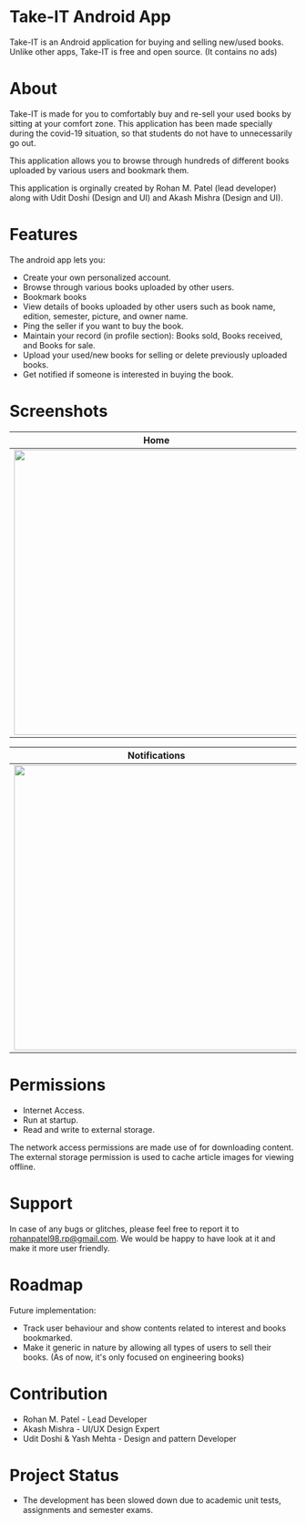 # Take-IT Android App
Take-IT is an Android application for buying and selling new/used books. Unlike other apps, Take-IT is free and open source. (It contains no ads)

# About
Take-IT is made for you to comfortably buy and re-sell your used books by sitting at your comfort zone. This application has been made specially during the covid-19 situation, so that students do not have to unnecessarily go out. 

This application allows you to browse through hundreds of different books uploaded by various users and bookmark them. 

This application is orginally created by Rohan M. Patel (lead developer) along with Udit Doshi (Design and UI) and Akash Mishra (Design and UI). 

# Features
The android app lets you:
- Create your own personalized account.
- Browse through various books uploaded by other users.
- Bookmark books
- View details of books uploaded by other users such as book name, edition, semester, picture, and owner name.  
- Ping the seller if you want to buy the book.
- Maintain your record (in profile section): Books sold, Books received, and Books for sale.
- Upload your used/new books for selling or delete previously uploaded books.
- Get notified if someone is interested in buying the book.

# Screenshots
| Home      | Upload      | My Profile     |
|------------|-------------|------------|
| <img src="https://user-images.githubusercontent.com/34983017/95362992-7f8a3480-08ec-11eb-8185-34464cd4ed37.jpeg"  height="500"> | <img src="https://user-images.githubusercontent.com/34983017/95363585-4a321680-08ed-11eb-8b67-1b6bcf9cc9b7.jpeg"  height="500"> | <img src="https://user-images.githubusercontent.com/34983017/95365335-a007be00-08ef-11eb-95d9-eb77338f0466.jpeg"  height="500"> |

| Notifications      | Settings      | Book Details      |
|------------|------------|------------|
| <img src="https://user-images.githubusercontent.com/34983017/95365183-72227980-08ef-11eb-8069-a2ffa3a779e6.jpeg"  height="500"> | <img src="https://user-images.githubusercontent.com/34983017/95365524-e3fac300-08ef-11eb-8d68-6eab86375237.jpeg"  height="500"> | <img src="https://user-images.githubusercontent.com/34983017/95368404-b6b01400-08f3-11eb-9199-231b5ce2fcbe.jpeg"  height="500"> |

# Permissions
- Internet Access.
- Run at startup.
- Read and write to external storage.

The network access permissions are made use of for downloading content. The external storage permission is used to cache article images for viewing offline.

# Support
In case of any bugs or glitches, please feel free to report it to rohanpatel98.rp@gmail.com. We would be happy to have look at it and make it more user friendly.

# Roadmap
Future implementation:
- Track user behaviour and show contents related to interest and books bookmarked.
- Make it generic in nature by allowing all types of users to sell their books. (As of now, it's only focused on engineering books)

# Contribution
- Rohan M. Patel - Lead Developer
- Akash Mishra - UI/UX Design Expert
- Udit Doshi & Yash Mehta - Design and pattern Developer

# Project Status
- The development has been slowed down due to academic unit tests, assignments and semester exams. 
